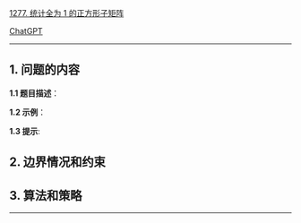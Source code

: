 [1277. 统计全为 1 的正方形子矩阵](https://leetcode.cn/problems/count-square-submatrices-with-all-ones)

[ChatGPT](chat.openai.com)

---

## 1. 问题的内容
**1.1 题目描述**：

**1.2 示例**：

**1.3 提示**:

## 2. 边界情况和约束


## 3. 算法和策略

---

